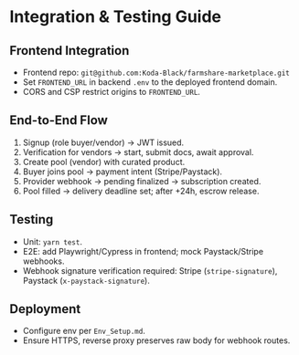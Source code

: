 # Integration & Testing Guide

## Frontend Integration

- Frontend repo: `git@github.com:Koda-Black/farmshare-marketplace.git`
- Set `FRONTEND_URL` in backend `.env` to the deployed frontend domain.
- CORS and CSP restrict origins to `FRONTEND_URL`.

## End-to-End Flow

1. Signup (role buyer/vendor) → JWT issued.
2. Verification for vendors → start, submit docs, await approval.
3. Create pool (vendor) with curated product.
4. Buyer joins pool → payment intent (Stripe/Paystack).
5. Provider webhook → pending finalized → subscription created.
6. Pool filled → delivery deadline set; after +24h, escrow release.

## Testing

- Unit: `yarn test`.
- E2E: add Playwright/Cypress in frontend; mock Paystack/Stripe webhooks.
- Webhook signature verification required: Stripe (`stripe-signature`), Paystack (`x-paystack-signature`).

## Deployment

- Configure env per `Env_Setup.md`.
- Ensure HTTPS, reverse proxy preserves raw body for webhook routes.

